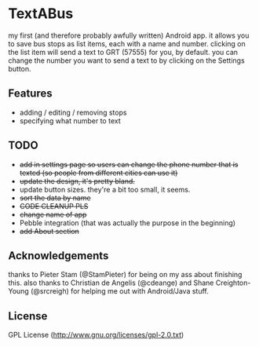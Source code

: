 TextABus
========

my first (and therefore probably awfully written) Android app. it allows you to save bus stops as list items, each with a name and number. clicking on the list item will send a text to GRT (57555) for you, by default. you can change the number you want to send a text to by clicking on the Settings button.

## Features
- adding / editing / removing stops
- specifying what number to text

## TODO
- ~~add in settings page so users can change the phone number that is texted (so people from different cities can use it)~~
- ~~update the design, it's pretty bland.~~
- update button sizes. they're a bit too small, it seems.
- ~~sort the data by name~~
- ~~CODE CLEANUP PLS~~
- ~~change name of app~~
- Pebble integration (that was actually the purpose in the beginning)
- ~~add About section~~

## Acknowledgements
thanks to Pieter Stam (@StamPieter) for being on my ass about finishing this. also thanks to Christian de Angelis (@cdeange) and Shane Creighton-Young (@srcreigh) for helping me out with Android/Java stuff.

## License
GPL License (http://www.gnu.org/licenses/gpl-2.0.txt)
